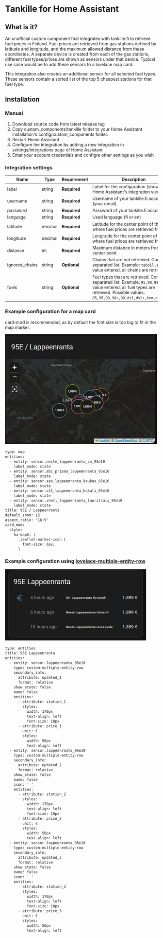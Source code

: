 # Tankille for Home Assistant

## What is it?

An unofficial custom component that integrates with tankille.fi to retrieve fuel prices in Finland. Fuel prices are
retrieved from gas stations defined by latitude and longitude, and the maximum allowed distance from these coordinates.
A separate device is created from each of the gas stations, different fuel types/prices are shown as sensors under that
device. Typical use case would be to add these sensors to a lovelace map card. 

This integration also creates an additional sensor for all selected fuel types. These sensors contain a sorted list
of the top 5 cheapest stations for that fuel type.

## Installation

### Manual

1. Download source code from latest release tag
2. Copy custom_components/tankille folder to your Home Assistant installation's config/custom_components folder.
3. Restart Home Assistant
4. Configure the integration by adding a new integration in settings/integrations page of Home Assistant
5. Enter your account credentials and configre other settings as you wish

### Integration settings

| Name           | Type    | Requirement  | Description                                                                                                                                                                               | Default   |
|----------------|---------|--------------|-------------------------------------------------------------------------------------------------------------------------------------------------------------------------------------------|-----------|
| label          | string  | **Required** | Label for the configuration (shown in Home Assistant's integration view)                                                                                                                  |           |
| username       | string  | **Required** | Username of your tankille.fi account (your email)                                                                                                                                         |           |
| password       | string  | **Required** | Password of your tankille.fi account                                                                                                                                                      |           |
| language       | string  | **Required** | Used language (fi or en)                                                                                                                                                                  | `fi`      |
| latitude       | decimal | **Required** | Latitude for the center point of the area where fuel prices are retrieved from                                                                                                            | `61.0559` |
| longitude      | decimal | **Required** | Longitude for the center point of the area where fuel prices are retrieved from                                                                                                           | `28.1830` |
| distance       | int     | **Required** | Maximum distance in meters from the center point                                                                                                                                          | `10000`   |
| ignored_chains | string  | **Optional** | Chains that are not retrieved. Comma separated list. Example: `teboil,st1`. If no value entered, all chains are retrieved.                                                                |           |
| fuels          | string  | **Optional** | Fuel types that are retrieved. Comma separated list. Example: `95,98,98+`.  If no value entered, all fuel types are retrieved. Possible values: `85,95,98,98+,99,dsl,dsl+,hvo,ngas,bgas`  |           |

### Example configuration for a map card

card-mod is recommended, as by default the font size is too big to fit in the map marker. 

![tankille](tankille.png)

```
type: map
entities:
  - entity: sensor.neste_lappeenranta_cm_95e10
    label_mode: state
  - entity: sensor.abc_prisma_lappeenranta_95e10
    label_mode: state
  - entity: sensor.seo_lappeenranta_kaukas_95e10
    label_mode: state
  - entity: sensor.st1_lappeenranta_hakali_95e10
    label_mode: state
  - entity: sensor.shell_lappeenranta_lauritsala_95e10
    label_mode: state
title: 95E / Lappeenranta
default_zoom: 12
aspect_ratio: '16:9'
card_mod:
  style:
    ha-map$: |
      .leaflet-marker-icon {
        font-size: 6px;
      }
```

### Example configuration using [lovelace-multiple-entity-row](https://github.com/benct/lovelace-multiple-entity-row) 

![tankille](tankille_cheapest.png)

```
type: entities
title: 95E Lappeenranta
entities:
  - entity: sensor.lappeenranta_95e10
    type: custom:multiple-entity-row
    secondary_info:
      attribute: updated_1
      format: relative
    show_state: false
    name: false
    entities:
      - attribute: station_1
        styles:
          width: 170px
          text-align: left
          font-size: 10px
      - attribute: price_1
        unit: €
        styles:
          width: 50px
          text-align: left
  - entity: sensor.lappeenranta_95e10
    type: custom:multiple-entity-row
    secondary_info:
      attribute: updated_2
      format: relative
    show_state: false
    name: false
    icon: ' '
    entities:
      - attribute: station_2
        styles:
          width: 170px
          text-align: left
          font-size: 10px
      - attribute: price_2
        unit: €
        styles:
          width: 50px
          text-align: left
  - entity: sensor.lappeenranta_95e10
    type: custom:multiple-entity-row
    secondary_info:
      attribute: updated_3
      format: relative
    show_state: false
    name: false
    icon: ' '
    entities:
      - attribute: station_3
        styles:
          width: 170px
          text-align: left
          font-size: 10px
      - attribute: price_3
        unit: €
        styles:
          width: 50px
          text-align: left
```